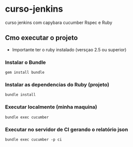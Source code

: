 # curso-jenkins
curso jenkins com capybara cucumber Rspec e Ruby

## Cmo executar o projeto

* Importante ter o ruby instalado (versçao 2.5 ou superior)

### Instalar o Bundle
`
gem install bundle
`

### Instalar as dependencias do Ruby (projeto)
`
bundle install
`

### Executar localmente (minha maquina)
`
bundle exec cucumber
`

### Executar no servidor de CI gerando o relatório json
`
bundle exec cucumber -p ci
`

